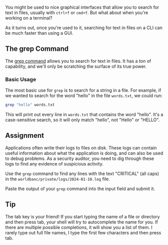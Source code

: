 You might be used to nice graphical interfaces that allow you to search for text in files, usually with `ctrl+f` or `cmd+f`. But what about when you're working on a terminal?

As it turns out, once you're used to it, searching for text in files on a CLI can be much faster than using a GUI.

## The grep Command

The [grep command](https://www.digitalocean.com/community/tutorials/grep-command-in-linux-unix) allows you to search for text in files. It has a _ton_ of capability, and we'll only be scratching the surface of its true power.

### Basic Usage

The most basic use for `grep` is to search for a string in a file. For example, if we wanted to search for the word "hello" in the file `words.txt`, we could run:

```bash
grep "hello" words.txt
```

This will print out every line in `words.txt` that contains the word "hello". It's a case-sensitive search, so it will only match "hello", not "Hello" or "HELLO".

## Assignment

Applications often write their logs to files on disk. These logs can contain useful information about what the application is doing, and can also be used to debug problems. As a security auditor, you need to dig through these logs to find any evidence of suspicious activity.

Use the `grep` command to find any lines with the text "CRITICAL" (all caps) in the `worldbanc/private/logs/2024-01-10.log` file.

Paste the output of your `grep` command into the input field and submit it.

## Tip

The tab key is your friend! If you start typing the name of a file or directory and then press tab, your shell will try to autocomplete the name for you. If there are multiple possible completions, it will show you a list of them. I rarely type out full file names, I type the first few characters and then press tab.